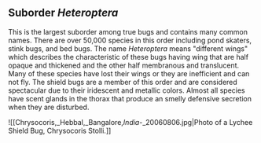 ## Suborder *Heteroptera*

This is the largest suborder among true bugs and contains many common names. There are over 50,000 species in this order including pond skaters, stink bugs, and bed bugs. The name *Heteroptera* means "different wings" which describes the characteristic of these bugs having wing that are half opaque and thickened and the other half membranous and translucent. Many of these species have lost their wings or they are inefficient and can not fly.  The shield bugs are a member of this order and are considered spectacular due to their iridescent and metallic colors. Almost all species have scent glands in the thorax that produce an smelly defensive secretion when they are disturbed. 

![[Chrysocoris,_Hebbal,_Bangalore,_India_-_20060806.jpg|Photo of a Lychee Shield Bug, Chrysocoris Stolli.]]




